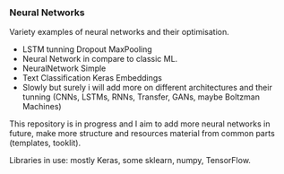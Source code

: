 ### Neural Networks
Variety examples of neural networks and their optimisation.
- LSTM tunning Dropout MaxPooling
- Neural Network in compare to classic ML.
- NeuralNetwork Simple
- Text Classification Keras Embeddings
- Slowly but surely i will add more on different architectures and their tunning (CNNs, LSTMs, RNNs, Transfer, GANs, maybe Boltzman Machines)

This repository is in progress and I aim to add more neural networks in future, make more structure and resources material from common parts (templates, tooklit).

Libraries in use: mostly Keras, some sklearn, numpy, TensorFlow.
